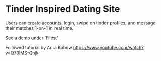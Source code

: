 # Tinder Inspired Dating Site

Users can create accounts, login, swipe on tinder profiles, and message their matches 1-on-1 in real time.

See a demo under 'Files.'

Followed tutorial by Ania Kubow https://www.youtube.com/watch?v=Q70IMS-Qnjk
